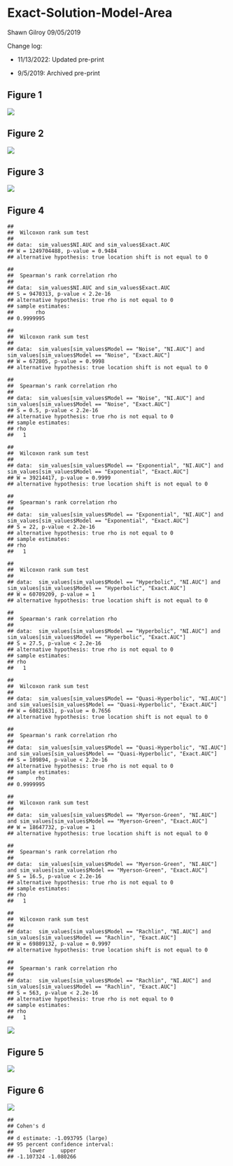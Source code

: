 Exact-Solution-Model-Area
================
Shawn Gilroy
09/05/2019

Change log:

  - 11/13/2022: Updated pre-print

  - 9/5/2019: Archived pre-print

## Figure 1

![](README_files/figure-gfm/figure_1-1.png)<!-- -->

## Figure 2

![](README_files/figure-gfm/figure_2-1.png)<!-- -->

## Figure 3

![](README_files/figure-gfm/figure_3-1.png)<!-- -->

## Figure 4

    ## 
    ##  Wilcoxon rank sum test
    ## 
    ## data:  sim_values$NI.AUC and sim_values$Exact.AUC
    ## W = 1249704488, p-value = 0.9484
    ## alternative hypothesis: true location shift is not equal to 0

    ## 
    ##  Spearman's rank correlation rho
    ## 
    ## data:  sim_values$NI.AUC and sim_values$Exact.AUC
    ## S = 9470313, p-value < 2.2e-16
    ## alternative hypothesis: true rho is not equal to 0
    ## sample estimates:
    ##       rho 
    ## 0.9999995

    ## 
    ##  Wilcoxon rank sum test
    ## 
    ## data:  sim_values[sim_values$Model == "Noise", "NI.AUC"] and sim_values[sim_values$Model == "Noise", "Exact.AUC"]
    ## W = 672805, p-value = 0.9998
    ## alternative hypothesis: true location shift is not equal to 0

    ## 
    ##  Spearman's rank correlation rho
    ## 
    ## data:  sim_values[sim_values$Model == "Noise", "NI.AUC"] and sim_values[sim_values$Model == "Noise", "Exact.AUC"]
    ## S = 0.5, p-value < 2.2e-16
    ## alternative hypothesis: true rho is not equal to 0
    ## sample estimates:
    ## rho 
    ##   1

    ## 
    ##  Wilcoxon rank sum test
    ## 
    ## data:  sim_values[sim_values$Model == "Exponential", "NI.AUC"] and sim_values[sim_values$Model == "Exponential", "Exact.AUC"]
    ## W = 39214417, p-value = 0.9999
    ## alternative hypothesis: true location shift is not equal to 0

    ## 
    ##  Spearman's rank correlation rho
    ## 
    ## data:  sim_values[sim_values$Model == "Exponential", "NI.AUC"] and sim_values[sim_values$Model == "Exponential", "Exact.AUC"]
    ## S = 22, p-value < 2.2e-16
    ## alternative hypothesis: true rho is not equal to 0
    ## sample estimates:
    ## rho 
    ##   1

    ## 
    ##  Wilcoxon rank sum test
    ## 
    ## data:  sim_values[sim_values$Model == "Hyperbolic", "NI.AUC"] and sim_values[sim_values$Model == "Hyperbolic", "Exact.AUC"]
    ## W = 60709209, p-value = 1
    ## alternative hypothesis: true location shift is not equal to 0

    ## 
    ##  Spearman's rank correlation rho
    ## 
    ## data:  sim_values[sim_values$Model == "Hyperbolic", "NI.AUC"] and sim_values[sim_values$Model == "Hyperbolic", "Exact.AUC"]
    ## S = 27.5, p-value < 2.2e-16
    ## alternative hypothesis: true rho is not equal to 0
    ## sample estimates:
    ## rho 
    ##   1

    ## 
    ##  Wilcoxon rank sum test
    ## 
    ## data:  sim_values[sim_values$Model == "Quasi-Hyperbolic", "NI.AUC"] and sim_values[sim_values$Model == "Quasi-Hyperbolic", "Exact.AUC"]
    ## W = 60821631, p-value = 0.7656
    ## alternative hypothesis: true location shift is not equal to 0

    ## 
    ##  Spearman's rank correlation rho
    ## 
    ## data:  sim_values[sim_values$Model == "Quasi-Hyperbolic", "NI.AUC"] and sim_values[sim_values$Model == "Quasi-Hyperbolic", "Exact.AUC"]
    ## S = 109894, p-value < 2.2e-16
    ## alternative hypothesis: true rho is not equal to 0
    ## sample estimates:
    ##       rho 
    ## 0.9999995

    ## 
    ##  Wilcoxon rank sum test
    ## 
    ## data:  sim_values[sim_values$Model == "Myerson-Green", "NI.AUC"] and sim_values[sim_values$Model == "Myerson-Green", "Exact.AUC"]
    ## W = 18647732, p-value = 1
    ## alternative hypothesis: true location shift is not equal to 0

    ## 
    ##  Spearman's rank correlation rho
    ## 
    ## data:  sim_values[sim_values$Model == "Myerson-Green", "NI.AUC"] and sim_values[sim_values$Model == "Myerson-Green", "Exact.AUC"]
    ## S = 16.5, p-value < 2.2e-16
    ## alternative hypothesis: true rho is not equal to 0
    ## sample estimates:
    ## rho 
    ##   1

    ## 
    ##  Wilcoxon rank sum test
    ## 
    ## data:  sim_values[sim_values$Model == "Rachlin", "NI.AUC"] and sim_values[sim_values$Model == "Rachlin", "Exact.AUC"]
    ## W = 69809132, p-value = 0.9997
    ## alternative hypothesis: true location shift is not equal to 0

    ## 
    ##  Spearman's rank correlation rho
    ## 
    ## data:  sim_values[sim_values$Model == "Rachlin", "NI.AUC"] and sim_values[sim_values$Model == "Rachlin", "Exact.AUC"]
    ## S = 563, p-value < 2.2e-16
    ## alternative hypothesis: true rho is not equal to 0
    ## sample estimates:
    ## rho 
    ##   1

![](README_files/figure-gfm/figure_4-1.png)<!-- -->

## Figure 5

![](README_files/figure-gfm/figure_5-1.png)<!-- -->

## Figure 6

![](README_files/figure-gfm/figure_6-1.png)<!-- -->

    ## 
    ## Cohen's d
    ## 
    ## d estimate: -1.093795 (large)
    ## 95 percent confidence interval:
    ##     lower     upper 
    ## -1.107324 -1.080266
